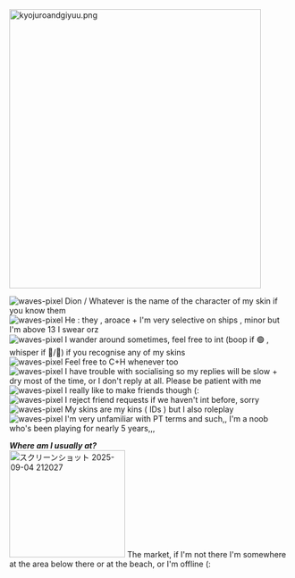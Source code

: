 <img width="450" height="500" alt="kyojuroandgiyuu.png" src="https://github.com/user-attachments/assets/3059fd36-aadf-4c58-8350-75025b937ffd" /> 

![waves-pixel](https://github.com/user-attachments/assets/6da5591d-8a28-43c2-bdb9-2941cc05ac16)  Dion / Whatever is the name of the character of my skin if you know them<br/>
![waves-pixel](https://github.com/user-attachments/assets/6da5591d-8a28-43c2-bdb9-2941cc05ac16) He : they , aroace + I'm very selective on ships , 
minor but I'm above 13 I swear orz<br/>
![waves-pixel](https://github.com/user-attachments/assets/6da5591d-8a28-43c2-bdb9-2941cc05ac16) I wander around sometimes, feel free to int (boop if 🟢 , whisper if 🌙/🔴)
 if you recognise any of my skins<br/>
![waves-pixel](https://github.com/user-attachments/assets/6da5591d-8a28-43c2-bdb9-2941cc05ac16) Feel free to C+H whenever too<br/>
![waves-pixel](https://github.com/user-attachments/assets/6da5591d-8a28-43c2-bdb9-2941cc05ac16) I have trouble with socialising so my replies will be slow + dry most of the time, 
or I don't reply at all. Please be patient with me<br/>
![waves-pixel](https://github.com/user-attachments/assets/6da5591d-8a28-43c2-bdb9-2941cc05ac16) I really like to make friends though (:<br/>
![waves-pixel](https://github.com/user-attachments/assets/6da5591d-8a28-43c2-bdb9-2941cc05ac16) I reject friend requests if we haven't int before, sorry<br/>
![waves-pixel](https://github.com/user-attachments/assets/6da5591d-8a28-43c2-bdb9-2941cc05ac16) My skins are my kins ( IDs ) but I also roleplay<br/>
![waves-pixel](https://github.com/user-attachments/assets/6da5591d-8a28-43c2-bdb9-2941cc05ac16) I'm very unfamiliar with PT terms and such,, I'm a noob 
who's been playing for nearly 5 years,,,<br/>

***Where am I usually at?***<br/>
<img width="207" height="192" alt="スクリーンショット 2025-09-04 212027" src="https://github.com/user-attachments/assets/33b0a065-6ad4-418b-91ba-0ced532a0296" />
The market, if I'm not there I'm somewhere at the area below there or at the beach, or I'm offline (:
